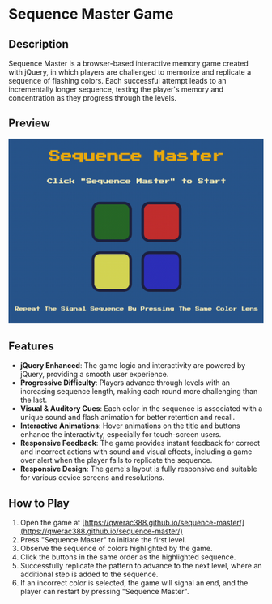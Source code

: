 # Sequence Master Game

## Description

Sequence Master is a browser-based interactive memory game created with jQuery, in which players are challenged to memorize and replicate a sequence of flashing colors. Each successful attempt leads to an incrementally longer sequence, testing the player's memory and concentration as they progress through the levels.

## Preview

![Preview of the Sequence Master Game](images/Game.jpg)

## Features

- **jQuery Enhanced**: The game logic and interactivity are powered by jQuery, providing a smooth user experience.
- **Progressive Difficulty**: Players advance through levels with an increasing sequence length, making each round more challenging than the last.
- **Visual & Auditory Cues**: Each color in the sequence is associated with a unique sound and flash animation for better retention and recall.
- **Interactive Animations**: Hover animations on the title and buttons enhance the interactivity, especially for touch-screen users.
- **Responsive Feedback**: The game provides instant feedback for correct and incorrect actions with sound and visual effects, including a game over alert when the player fails to replicate the sequence.
- **Responsive Design**: The game's layout is fully responsive and suitable for various device screens and resolutions.

## How to Play

1. Open the game at [https://qwerac388.github.io/sequence-master/](https://qwerac388.github.io/sequence-master/)
2. Press "Sequence Master" to initiate the first level.
3. Observe the sequence of colors highlighted by the game.
4. Click the buttons in the same order as the highlighted sequence.
5. Successfully replicate the pattern to advance to the next level, where an additional step is added to the sequence.
6. If an incorrect color is selected, the game will signal an end, and the player can restart by pressing "Sequence Master".
